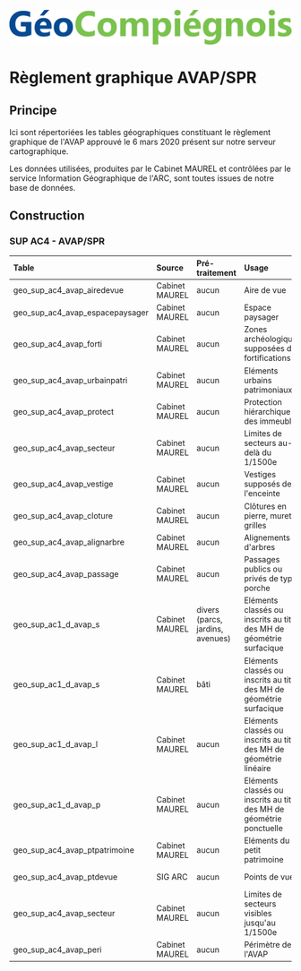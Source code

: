 ![picto](/doc/img/geocompiegnois_2020.png)

# Règlement graphique AVAP/SPR

## Principe

Ici sont répertoriées les tables géographiques constituant le règlement graphique de l'AVAP approuvé le 6 mars 2020 présent sur notre serveur cartographique.

Les données utilisées, produites par le Cabinet MAUREL et contrôlées par le service Information Géographique de l'ARC, sont toutes issues de notre base de données.

## Construction

### SUP AC4 - AVAP/SPR

|Table | Source | Pré-traitement | Usage | Style
|:---|:---|:---|:---|:---|
|geo_sup_ac4_avap_airedevue|Cabinet MAUREL|aucun|Aire de vue|SUP-AC4-AVAP_airedevue.sld|
|geo_sup_ac4_avap_espacepaysager|Cabinet MAUREL|aucun|Espace paysager|SUP-AC4-AVAP_espacepaysager.sld|
|geo_sup_ac4_avap_forti|Cabinet MAUREL|aucun|Zones archéologiques supposées des fortifications|SUP-AC4-AVAP_forti.sld|
|geo_sup_ac4_avap_urbainpatri|Cabinet MAUREL|aucun|Eléments urbains patrimoniaux|SUP-AC4-AVAP_urbainpatri.sld|
|geo_sup_ac4_avap_protect|Cabinet MAUREL|aucun|Protection hiérarchique des immeubles|SUP-AC4-AVAP_protec.sld|
|geo_sup_ac4_avap_secteur|Cabinet MAUREL|aucun|Limites de secteurs au-delà du 1/1500e|SUP-AC4-AVAP_secteur_niv_inf.sld|
|geo_sup_ac4_avap_vestige|Cabinet MAUREL|aucun|Vestiges supposés de l'enceinte|SUP-AC4-AVAP_vestige.sld|
|geo_sup_ac4_avap_cloture|Cabinet MAUREL|aucun|Clôtures en pierre, murets, grilles|SUP-AC4-AVAP_cloture.sld|
|geo_sup_ac4_avap_alignarbre|Cabinet MAUREL|aucun|Alignements d'arbres|SUP-AC4-AVAP_alignarbre.sld|
|geo_sup_ac4_avap_passage|Cabinet MAUREL|aucun|Passages publics ou privés de type porche|SUP-AC4-AVAP_passage.sld|
|geo_sup_ac1_d_avap_s|Cabinet MAUREL|divers (parcs, jardins, avenues)|Eléments classés ou inscrits au titre des MH de géométrie surfacique|SUP-AC4-AVAP_MH_divers.sld|
|geo_sup_ac1_d_avap_s|Cabinet MAUREL|bâti|Eléments classés ou inscrits au titre des MH de géométrie surfacique|SUP-AC4-AVAP_MH_bati.sld|
|geo_sup_ac1_d_avap_l|Cabinet MAUREL|aucun|Eléments classés ou inscrits au titre des MH de géométrie linéaire|SUP-AC4-AVAP_MH_lin.sld|
|geo_sup_ac1_d_avap_p|Cabinet MAUREL|aucun|Eléments classés ou inscrits au titre des MH de géométrie ponctuelle|SUP-AC4-AVAP_MH_pct.sld|
|geo_sup_ac4_avap_ptpatrimoine|Cabinet MAUREL|aucun|Eléments du petit patrimoine|SUP-AC4-AVAP_ptpatrimoine.sld|
|geo_sup_ac4_avap_ptdevue|SIG ARC|aucun|Points de vue|SUP-AC4-AVAP_ptdevue.sld|
|geo_sup_ac4_avap_secteur|Cabinet MAUREL|aucun|Limites de secteurs visibles jusqu'au 1/1500e|SUP-AC4-AVAP_secteur_niv_sup.sld|
|geo_sup_ac4_avap_peri|Cabinet MAUREL|aucun|Périmètre de l'AVAP|SUP-AC4-AVAP_peri.sld|
